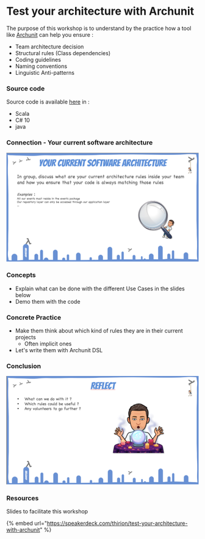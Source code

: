 # Test your architecture with Archunit

The purpose of this workshop is to understand by the practice how a tool like [Archunit](https://www.archunit.org/) can help you ensure :&#x20;

* Team architecture decision
* Structural rules (Class dependencies)
* Coding guidelines
* Naming conventions
* Linguistic Anti-patterns

### Source code

Source code is available [here](https://github.com/ythirion/archunit-examples) in :

* Scala
* C# 10
* java

### Connection - Your current software architecture

![](<../.gitbook/assets/image (688).png>)

### Concepts

* Explain what can be done with the different Use Cases in the slides below
* Demo them with the code

### Concrete Practice

* Make them think about which kind of rules they are in their current projects
  * Often implicit ones
* Let's write them with Archunit DSL

### Conclusion

![](<../.gitbook/assets/image (687).png>)

### Resources

Slides to facilitate this workshop

{% embed url="https://speakerdeck.com/thirion/test-your-architecture-with-archunit" %}
